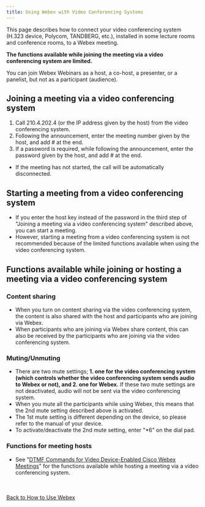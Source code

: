 ```yaml
---
title: Using Webex with Video Conferencing Systems
---
```


This page describes how to connect your video conferencing system (H.323 device, Polycom, TANDBERG, etc.), installed in some lecture rooms and conference rooms, to a Webex meeting.  

**The functions available while joining the meeting via a video conferencing system are limited.**  

You can join Webex Webinars as a host, a co-host, a presenter, or a panelist, but not as a participant (audience).  

## Joining a meeting via a video conferencing system  

1. Call 210.4.202.4 (or the IP address given by the host) from the video conferencing system.  
1. Following the announcement, enter the meeting number given by the host, and add # at the end.  
1. If a password is required, while following the announcement, enter the password given by the host, and add # at the end.  
* If the meeting has not started, the call will be automatically disconnected.  


## Starting a meeting from a video conferencing system  

* If you enter the host key instead of the password in the third step of "Joining a meeting via a video conferencing system" described above, you can start a meeting.  
* However, starting a meeting from a video conferencing system is not recommended because of the limited functions available when using the video conferencing system.  


## Functions available while joining or hosting a meeting via a video conferencing system  

### Content sharing  

* When you turn on content sharing via the video conferencing system, the content is also shared with the host and participants who are joining via Webex.  
* When participants who are joining via Webex share content, this can also be received by the participants who are joining via the video conferencing system.  

### Muting/Unmuting  

* There are two mute settings; **1. one for the video conferencing system (which controls whether the video conferencing system sends audio to Webex or not), and 2. one for Webex.** If these two mute settings are not deactivated, audio will not be sent via the video conferencing system.  
* When you mute all the participants while using Webex, this means that the 2nd mute setting described above is activated.  
* The 1st mute setting is different depending on the device, so please refer to the manual of your device.  
* To activate/deactivate the 2nd mute setting, enter "*6" on the dial pad.  

### Functions for meeting hosts  

* See "[DTMF Commands for Video Device-Enabled Cisco Webex Meetings](https://help.webex.com/en-us/article/nli1uz4/)" for the functions available while hosting a meeting via a video conferencing system.  




<br>
<br>
<a href="index" target="_blank">Back to How to Use Webex</a>